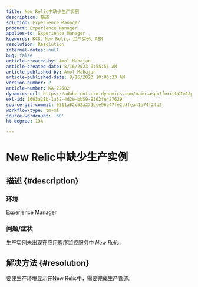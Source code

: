 ```yaml
---
title: New Relic中缺少生产实例
description: 描述
solution: Experience Manager
product: Experience Manager
applies-to: Experience Manager
keywords: KCS、New Relic、生产实例、AEM
resolution: Resolution
internal-notes: null
bug: false
article-created-by: Amol Mahajan
article-created-date: 8/16/2023 9:55:55 AM
article-published-by: Amol Mahajan
article-published-date: 8/16/2023 10:05:33 AM
version-number: 2
article-number: KA-22582
dynamics-url: https://adobe-ent.crm.dynamics.com/main.aspx?forceUCI=1&pagetype=entityrecord&etn=knowledgearticle&id=73509313-1b3c-ee11-bdf4-6045bd006079
exl-id: 1663a28b-1a52-4d2e-bb59-9562fe427629
source-git-commit: 0311a02c52a273bce96b47fe2d3fea41a74f2fb2
workflow-type: tm+mt
source-wordcount: '60'
ht-degree: 13%

---
```


# New Relic中缺少生产实例

## 描述 {#description}


### <b>环境</b>

Experience Manager



### <b>问题/症状</b>

生产实例未出现在应用程序监控服务中 *New Relic*.


## 解决方法 {#resolution}


要使生产环境显示在New Relic中，需要完成生产管道。
